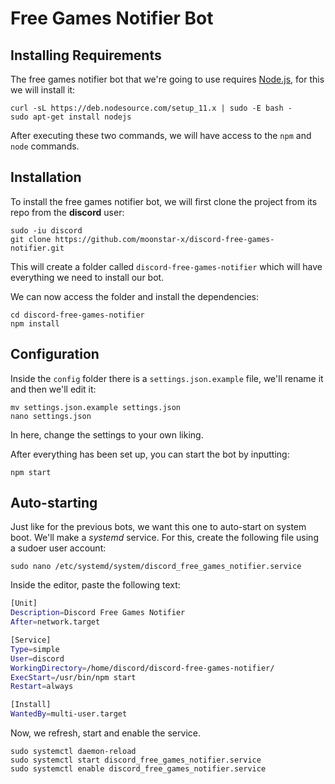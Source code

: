 # Free Games Notifier Bot

## Installing Requirements

The free games notifier bot that we're going to use requires [Node.js](https://nodejs.org/), for this we will install it:

``` text
curl -sL https://deb.nodesource.com/setup_11.x | sudo -E bash -
sudo apt-get install nodejs
```

After executing these two commands, we will have access to the `npm` and `node` commands.

## Installation

To install the free games notifier bot, we will first clone the project from its repo from the **discord** user:

``` text
sudo -iu discord
git clone https://github.com/moonstar-x/discord-free-games-notifier.git
```

This will create a folder called `discord-free-games-notifier` which will have everything we need to install our bot.

We can now access the folder and install the dependencies:

``` text
cd discord-free-games-notifier
npm install
```

## Configuration

Inside the `config` folder there is a `settings.json.example` file, we'll rename it and then we'll edit it:

``` text
mv settings.json.example settings.json
nano settings.json
```

In here, change the settings to your own liking.

After everything has been set up, you can start the bot by inputting:

``` text
npm start
```

## Auto-starting

Just like for the previous bots, we want this one to auto-start on system boot. We'll make a *systemd* service. For this, create the following file using a sudoer user account:

``` text
sudo nano /etc/systemd/system/discord_free_games_notifier.service
```

Inside the editor, paste the following text:

``` bash
[Unit]
Description=Discord Free Games Notifier
After=network.target

[Service]
Type=simple
User=discord
WorkingDirectory=/home/discord/discord-free-games-notifier/
ExecStart=/usr/bin/npm start
Restart=always

[Install]
WantedBy=multi-user.target
```

Now, we refresh, start and enable the service.

``` text
sudo systemctl daemon-reload
sudo systemctl start discord_free_games_notifier.service
sudo systemctl enable discord_free_games_notifier.service
```

